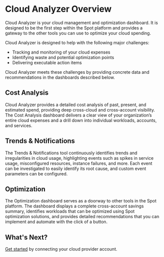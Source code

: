# Cloud Analyzer Overview

Cloud Analyzer is your cloud management and optimization dashboard. It is designed to be the first step within the Spot platform and provides a gateway to the other tools you can use to optimize your cloud spending.

Cloud Analyzer is designed to help with the following major challenges:

- Tracking and monitoring of your cloud expenses
- Identifying waste and potential optimization points
- Delivering executable action items

Cloud Analyzer meets these challenges by providing concrete data and recommendations in the dashboards described below.

## Cost Analysis

Cloud Analyzer provides a detailed cost analysis of past, present, and estimated spend, providing deep cross-cloud and cross-account visibility. The Cost Analysis dashboard delivers a clear view of your organization’s entire cloud expenses and a drill down into individual workloads, accounts, and services.

## Trends & Notifications

The Trends & Notifications tool continuously identifies trends and irregularities in cloud usage, highlighting events such as spikes in service usage, misconfigured resources, instance failures, and more. Each event can be investigated to easily identify its root cause, and custom event parameters can be configured.

## Optimization

The Optimization dashboard serves as a doorway to other tools in the Spot platform. The dashboard displays a complete cross-account savings summary, identifies workloads that can be optimized using Spot optimization solutions, and provides detailed recommendations that you can implement and automate with the click of a button.

## What's Next?

[Get started](cloud-analyzer/getting-started/) by connecting your cloud provider account.
